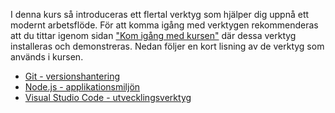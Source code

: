I denna kurs så introduceras ett flertal verktyg som hjälper dig uppnå ett modernt arbetsflöde. För att komma igång med verktygen rekommenderas att du tittar igenom sidan ["Kom igång med kursen"](https://coursepress.lnu.se/kurs/grundlaggande-programmering/kom-igang-med-kursen/) där dessa verktyg installeras och demonstreras. Nedan följer en kort lisning av de verktyg som används i kursen.

- [Git - versionshantering](https://coursepress.gitbook.io/1dv021/guider/programvaror/git.html)
- [Node.js - applikationsmiljön](https://coursepress.gitbook.io/1dv021/guider/programvaror/nodejs.html)
- [Visual Studio Code - utvecklingsverktyg](https://coursepress.gitbook.io/1dv021/guider/programvaror/vscode.html)
